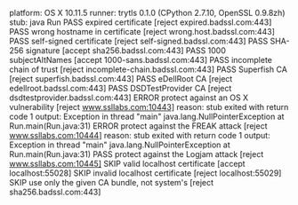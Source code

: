 platform: OS X 10.11.5
runner: trytls 0.1.0 (CPython 2.7.10, OpenSSL 0.9.8zh)
stub: java Run
 PASS expired certificate [reject expired.badssl.com:443]
 PASS wrong hostname in certificate [reject wrong.host.badssl.com:443]
 PASS self-signed certificate [reject self-signed.badssl.com:443]
 PASS SHA-256 signature [accept sha256.badssl.com:443]
 PASS 1000 subjectAltNames [accept 1000-sans.badssl.com:443]
 PASS incomplete chain of trust [reject incomplete-chain.badssl.com:443]
 PASS Superfish CA [reject superfish.badssl.com:443]
 PASS eDellRoot CA [reject edellroot.badssl.com:443]
 PASS DSDTestProvider CA [reject dsdtestprovider.badssl.com:443]
ERROR protect against an OS X vulnerability [reject www.ssllabs.com:10443]
      reason: stub exited with return code 1
      output: Exception in thread "main" java.lang.NullPointerException
              	at Run.main(Run.java:31)
ERROR protect against the FREAK attack [reject www.ssllabs.com:10444]
      reason: stub exited with return code 1
      output: Exception in thread "main" java.lang.NullPointerException
              	at Run.main(Run.java:31)
 PASS protect against the Logjam attack [reject www.ssllabs.com:10445]
 SKIP valid localhost certificate [accept localhost:55028]
 SKIP invalid localhost certificate [reject localhost:55029]
 SKIP use only the given CA bundle, not system's [reject sha256.badssl.com:443]

